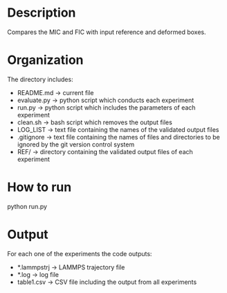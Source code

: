 # Description
Compares the MIC and FIC with input reference and deformed boxes.

# Organization
The directory includes:
 - README.md -> current file
 - evaluate.py -> python script which conducts each experiment
 - run.py -> python script which includes the parameters of each experiment
 - clean.sh -> bash script which removes the output files
 - LOG_LIST -> text file containing the names of the validated output files
 - .gitignore -> text file containing the names of files and directories to be ignored by the git version control system
 - REF/ -> directory containing the validated output files of each experiment

# How to run
python run.py

# Output
For each one of the experiments the code outputs:
 - *.lammpstrj -> LAMMPS trajectory file
 - *.log -> log file
 - table1.csv -> CSV file including the output from all experiments
